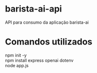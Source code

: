 # barista-ai-api
API para consumo da aplicação barista-ai

# Comandos utilizados
npm init -y <br />
npm install express openai dotenv <br />
node app.js
